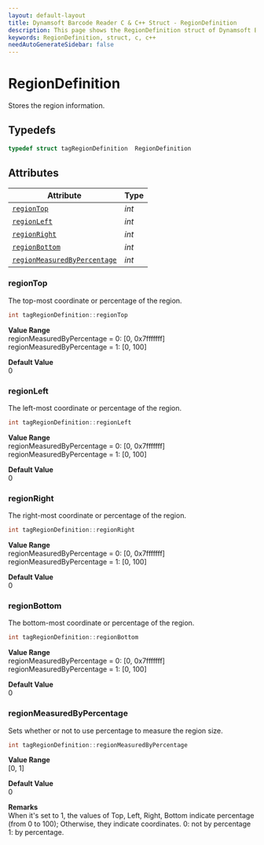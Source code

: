 ```yaml
---
layout: default-layout
title: Dynamsoft Barcode Reader C & C++ Struct - RegionDefinition
description: This page shows the RegionDefinition struct of Dynamsoft Barcode Reader for C & C++ Language.
keywords: RegionDefinition, struct, c, c++
needAutoGenerateSidebar: false
---
```



# RegionDefinition
Stores the region information.  

## Typedefs

```cpp
typedef struct tagRegionDefinition  RegionDefinition
```  

## Attributes
  
| Attribute | Type |
|---------- | ---- |
| [`regionTop`](#regiontop) | *int* |
| [`regionLeft`](#regionleft) | *int* |
| [`regionRight`](#regionright) | *int* |
| [`regionBottom`](#regionbottom) | *int* |
| [`regionMeasuredByPercentage`](#regionmeasuredbypercentage) | *int* |


### regionTop
The top-most coordinate or percentage of the region.
```cpp
int tagRegionDefinition::regionTop
```
**Value Range**     
    regionMeasuredByPercentage = 0: [0, 0x7fffffff]  
    regionMeasuredByPercentage = 1: [0, 100]  
      
**Default Value**     
    0

### regionLeft
The left-most coordinate or percentage of the region.
```cpp
int tagRegionDefinition::regionLeft
```
**Value Range**     
    regionMeasuredByPercentage = 0: [0, 0x7fffffff]  
    regionMeasuredByPercentage = 1: [0, 100]  
      
**Default Value**     
    0

### regionRight
The right-most coordinate or percentage of the region.
```cpp
int tagRegionDefinition::regionRight
```
**Value Range**     
    regionMeasuredByPercentage = 0: [0, 0x7fffffff]  
    regionMeasuredByPercentage = 1: [0, 100]  
      
**Default Value**     
    0

### regionBottom
The bottom-most coordinate or percentage of the region.
```cpp
int tagRegionDefinition::regionBottom
```
**Value Range**     
    regionMeasuredByPercentage = 0: [0, 0x7fffffff]  
    regionMeasuredByPercentage = 1: [0, 100]  
      
**Default Value**     
    0
    
### regionMeasuredByPercentage
Sets whether or not to use percentage to measure the region size.
```cpp
int tagRegionDefinition::regionMeasuredByPercentage
```
**Value Range**     
    [0, 1]
      
**Default Value**     
    0
    
**Remarks**       
    When it's set to 1, the values of Top, Left, Right, Bottom indicate percentage (from 0 to 100); Otherwise, they indicate coordinates. 0: not by percentage 1: by percentage.
